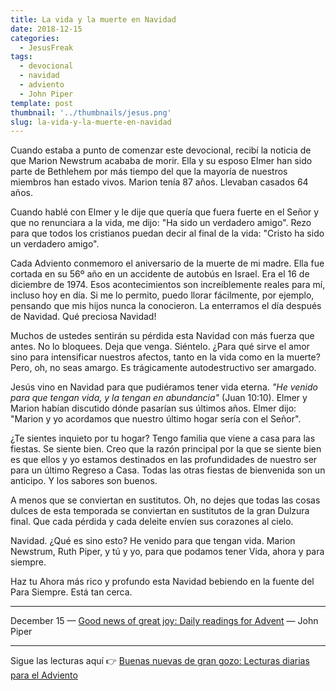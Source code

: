 ```yaml
---
title: La vida y la muerte en Navidad
date: 2018-12-15
categories:
  - JesusFreak
tags:
  - devocional
  - navidad
  - adviento
  - John Piper
template: post
thumbnail: '../thumbnails/jesus.png'
slug: la-vida-y-la-muerte-en-navidad
---
```


Cuando estaba a punto de comenzar este devocional, recibí la noticia de que Marion Newstrum acababa de morir. Ella y su esposo Elmer han sido parte de Bethlehem por más tiempo del que la mayoría de nuestros miembros han estado vivos. Marion tenía 87 años. Llevaban casados 64 años.

Cuando hablé con Elmer y le dije que quería que fuera fuerte en el Señor y que no renunciara a la vida, me dijo: "Ha sido un verdadero amigo". Rezo para que todos los cristianos puedan decir al final de la vida: "Cristo ha sido un verdadero amigo".

Cada Adviento conmemoro el aniversario de la muerte de mi madre. Ella fue cortada en su 56º año en un accidente de autobús en Israel. Era el 16 de diciembre de 1974. Esos acontecimientos son increíblemente reales para mí, incluso hoy en día. Si me lo permito, puedo llorar fácilmente, por ejemplo, pensando que mis hijos nunca la conocieron. La enterramos el día después de Navidad. Qué preciosa Navidad!

Muchos de ustedes sentirán su pérdida esta Navidad con más fuerza que antes. No lo bloquees. Deja que venga. Siéntelo. ¿Para qué sirve el amor sino para intensificar nuestros afectos, tanto en la vida como en la muerte? Pero, oh, no seas amargo. Es trágicamente autodestructivo ser amargado.

Jesús vino en Navidad para que pudiéramos tener vida eterna. *"He venido para que tengan vida, y la tengan en abundancia"* (Juan 10:10). Elmer y Marion habían discutido dónde pasarían sus últimos años. Elmer dijo: "Marion y yo acordamos que nuestro último hogar sería con el Señor".

¿Te sientes inquieto por tu hogar? Tengo familia que viene a casa para las fiestas. Se siente bien. Creo que la razón principal por la que se siente bien es que ellos y yo estamos destinados en las profundidades de nuestro ser para un último Regreso a Casa. Todas las otras fiestas de bienvenida son un anticipo. Y los sabores son buenos.

A menos que se conviertan en sustitutos. Oh, no dejes que todas las cosas dulces de esta temporada se conviertan en sustitutos de la gran Dulzura final. Que cada pérdida y cada deleite envíen sus corazones al cielo.

Navidad. ¿Qué es sino esto? He venido para que tengan vida. Marion Newstrum, Ruth Piper, y tú y yo, para que podamos tener Vida, ahora y para siempre.

Haz tu Ahora más rico y profundo esta Navidad bebiendo en la fuente del Para Siempre. Está tan cerca.

---

December 15 — [Good news of great joy: Daily readings for Advent](https://www.desiringgod.org/books/good-news-of-great-joy) — John Piper

---

Sigue las lecturas aquí 👉 [Buenas nuevas de gran gozo: Lecturas diarias para el Adviento](/buenas-nuevas-de-gran-gozo-lecturas-diarias-para-adviento)
